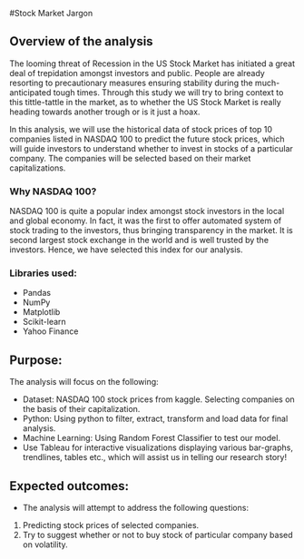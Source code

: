 #Stock Market Jargon

## Overview of the analysis
The looming threat of Recession in the US Stock Market has initiated a great deal of trepidation amongst investors and public. People are already resorting to precautionary measures ensuring stability during the much-anticipated tough times. Through this study we will try to bring context to this tittle-tattle in the market, as to whether the US Stock Market is really heading towards another trough or is it just a hoax.<br/>

In this analysis, we will use the historical data of stock prices of top 10 companies listed in NASDAQ 100 to predict the future stock prices, which will guide investors to understand whether to invest in stocks of a particular company. The companies will be selected based on their market capitalizations.

### Why NASDAQ 100?
NASDAQ 100 is quite a popular index amongst stock investors in the local and global economy. In fact, it was the first to offer automated system of stock trading to the investors, thus bringing transparency in the market. It is second largest stock exchange in the world and is well trusted by the investors. Hence, we have selected this index for our analysis.

### Libraries used:
* Pandas
* NumPy
* Matplotlib
* Scikit-learn
* Yahoo Finance

## Purpose:
The analysis will focus on the following:

* Dataset: NASDAQ 100 stock prices from kaggle. Selecting companies on the basis of their capitalization.
* Python: Using python to filter, extract, transform and load data for final analysis.
* Machine Learning: Using Random Forest Classifier to test our model.
* Use Tableau for interactive visualizations displaying various bar-graphs, trendlines, tables etc., which will assist us in telling our research story!

## Expected outcomes:
* The analysis will attempt to address the following questions:
1. Predicting stock prices of selected companies.<br/>
2. Try to suggest whether or not to buy stock of particular company based on volatility.<br/>
